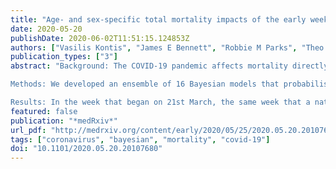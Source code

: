 ```yaml
---
title: "Age- and sex-specific total mortality impacts of the early weeks of the COVID-19 pandemic in England and Wales: Application of a Bayesian model ensemble to mortality statistics"
date: 2020-05-20
publishDate: 2020-06-02T11:51:15.124853Z
authors: ["Vasilis Kontis", "James E Bennett", "Robbie M Parks", "Theo Rashid", "Jonathan Pearson-Stuttard", "Perviz Asaria", "Michel Guillot", "Marta Blangiardo", "Majid Ezzati"]
publication_types: ["3"]
abstract: "Background: The COVID-19 pandemic affects mortality directly through infection as well as through changes in the social, environmental and healthcare determinants of health. The impacts on mortality are likely to vary, in both magnitude and timing, by age and sex. Our aim was to estimate the total mortality impacts of the pandemic, by sex, age group and week.

Methods: We developed an ensemble of 16 Bayesian models that probabilistically estimate the weekly number of deaths that would be expected had the COVID-19 pandemic not occurred. The models account for seasonality of death rates, medium-long-term trends in death rates, the impact of temperature on death rates, association of death rates in each week on those in preceding week(s), and the impact of bank holidays. We used data from January 2010 through mid-February 2020 (i.e., week starting 15th February 2020) to estimate the parameters of each model, which was then used to predict the number of deaths for subsequent weeks as estimates of death rates if the pandemic had not occurred. We subtracted these estimates from the actual reported number of deaths to measure the total mortality impact of the pandemic.

Results: In the week that began on 21st March, the same week that a national lockdown was put in place, there was a > 92% probability that there were more deaths in men and women aged ≥ 45 years than would occur in the absence of the pandemic; the probability was 100% from the subsequent week. Taken over the entire period from mid-February to 8th May 2020, there were an estimated ∼ 49,200 (44,700-53,300) or 43% (37-48) more deaths than would be expected had the pandemic not taken place. 22,900 (19,300-26,100) of these deaths were in females (40% (32-48) higher than if there had not been a pandemic), and 26,300 (23,800-28,700) in males (46% (40-52) higher). The largest number of excess deaths occurred among women aged &gt;85 years (12,400; 9,300-15,300), followed by men aged > 85 years (9,600; 7,800-11,300) and 75-84 years (9,000; 7,500-10,300). The cause of death assigned to the majority (37,295) of these excess deaths was COVID-19. There was nonetheless a &gt;99.99% probability that there has been an increase in deaths assigned to other causes in those aged ≥45 years. However, by the 8th of May, the all-cause excess mortality had become virtually equal to deaths assigned to COVID-19, and non-COVID excess deaths had diminished to close to zero, or possibly become negative, in all age-sex groups. Interpretation: The death toll of COVID-19 pandemic, in middle and older ages, is substantially larger than the number of deaths reported as a result of confirmed infection, and was visible in vital statistics when the national lockdown was put in place. When all-cause mortality is considered, the mortality impact of the pandemic on men and women is more similar than when comparing deaths assigned to COVID-19 as underlying cause of death."
featured: false
publication: "*medRxiv*"
url_pdf: "http://medrxiv.org/content/early/2020/05/25/2020.05.20.20107680.abstract"
tags: ["coronavirus", "bayesian", "mortality", "covid-19"]
doi: "10.1101/2020.05.20.20107680"
---
```


